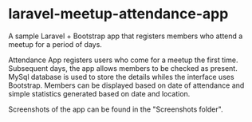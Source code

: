 # laravel-meetup-attendance-app
A sample Laravel + Bootstrap app that registers members who attend a meetup for a period of days.

Attendance App registers users who 
come for a meetup the first time.
Subsequent days, the app allows members to be
checked as present.
MySql database is used to store the details whiles
the interface uses Bootstrap.
Members can be displayed based on date of attendance and 
simple statistics generated based on date and location.

Screenshots of the app can be found in the 
"Screenshots folder".
